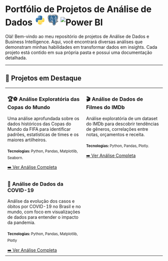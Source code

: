 # Portfólio de Projetos de Análise de Dados <img src="https://raw.githubusercontent.com/devicons/devicon/master/icons/python/python-original.svg" alt="Python" width="35" height="35"/> <img src="https://raw.githubusercontent.com/devicons/devicon/master/icons/postgresql/postgresql-original.svg" alt="SQL" width="35" height="35"/> <img src="https://raw.githubusercontent.com/devicons/devicon/master/icons/powerbi/powerbi-original.svg" alt="Power BI" width="35" height="35"/>

Olá! Bem-vindo ao meu repositório de projetos de Análise de Dados e Business Intelligence. Aqui, você encontrará diversas análises que demonstram minhas habilidades em transformar dados em insights. Cada projeto está contido em sua própria pasta e possui uma documentação detalhada.

---

## 🚀 Projetos em Destaque

<table width="100%">
  <tr>
    <td width="50%" valign="top">
      <h3>🏆⚽ Análise Exploratória das Copas do Mundo</h3>
      <p>Uma análise aprofundada sobre os dados históricos das Copas do Mundo da FIFA para identificar padrões, estatísticas de times e os maiores artilheiros.</p>
      <p><sub><strong>Tecnologias:</strong> Python, Pandas, Matplotlib, Seaborn.</sub></p>
      <a href="./Análise%20Copas%20do%20Mundo%20FIFA/">➡️ Ver Análise Completa</a>
    </td>
    <td width="50%" valign="top">
      <h3>🎬 Análise de Dados de Filmes do IMDb</h3>
      <p>Análise exploratória de um dataset do IMDb para descobrir tendências de gêneros, correlações entre notas, orçamentos e receita.</p>
      <p><sub><strong>Tecnologias:</strong> Python, Pandas, Plotly.</sub></p>
      <a href="./Projeto%20IMDb/">➡️ Ver Análise Completa</a>
    </td>
  </tr>
  <tr>
    <td width="50%" valign="top">
      <h3>🦠 Análise de Dados da COVID-19</h3>
      <p>Análise da evolução dos casos e óbitos por COVID-19 no Brasil e no mundo, com foco em visualizações de dados para entender o impacto da pandemia.</p>
      <p><sub><strong>Tecnologias:</strong> Python, Pandas, Matplotlib, Plotly</sub></p>
      <a href="./Projeto%20COVID-19/">➡️ Ver Análise Completa</a>
    </td>
    <td width="50%" valign="top">
      <!-- Espaço para um futuro quarto projeto -->
    </td>
  </tr>
</table>
